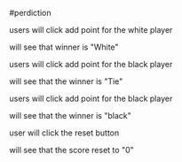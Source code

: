 #perdiction

users will click add point for the white player

will see that winner is "White"

users will click add point for the black player

will see that the winner is "Tie"

users will click add point for the black player

will see that the winner is "black"

user will click the reset button

will see that the score reset to "0"
